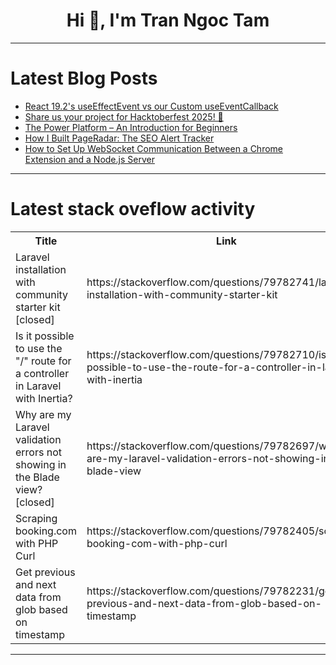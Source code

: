 <h1 align="center">Hi 👋, I'm Tran Ngoc Tam</h1>

---

# Latest Blog Posts 
<!-- BLOG-POST-LIST:START -->
- [React 19.2&#39;s useEffectEvent vs our Custom useEventCallback](https://dev.to/hashcode01/react-192s-useeffectevent-vs-our-custom-useeventcallback-i45)
- [Share us your project for Hacktoberfest 2025! 🎃](https://dev.to/thomasbnt/share-us-your-project-for-hacktoberfest-2025-59h2)
- [The Power Platform – An Introduction for Beginners](https://dev.to/jocke_sjlin_4ca0d80beae0/the-power-platform-an-introduction-for-beginners-4d6o)
- [How I Built PageRadar: The SEO Alert Tracker](https://dev.to/samir_belabbes_ac480c34ab/how-i-built-pageradar-the-seo-alert-tracker-54ef)
- [How to Set Up WebSocket Communication Between a Chrome Extension and a Node.js Server](https://dev.to/orieasy1/how-to-set-up-websocket-communication-between-a-chrome-extension-and-a-nodejs-server-1ad2)
<!-- BLOG-POST-LIST:END -->

---

# Latest stack oveflow activity
<table>
  <tr><th>Title</th><th>Link</th></tr>
  <!-- STACKOVERFLOW:START --><tr><td>Laravel installation with community starter kit [closed]</td><td>https://stackoverflow.com/questions/79782741/laravel-installation-with-community-starter-kit</td></tr><tr><td>Is it possible to use the &quot;/&quot; route for a controller in Laravel with Inertia?</td><td>https://stackoverflow.com/questions/79782710/is-it-possible-to-use-the-route-for-a-controller-in-laravel-with-inertia</td></tr><tr><td>Why are my Laravel validation errors not showing in the Blade view? [closed]</td><td>https://stackoverflow.com/questions/79782697/why-are-my-laravel-validation-errors-not-showing-in-the-blade-view</td></tr><tr><td>Scraping booking.com with PHP Curl</td><td>https://stackoverflow.com/questions/79782405/scraping-booking-com-with-php-curl</td></tr><tr><td>Get previous and next data from glob based on timestamp</td><td>https://stackoverflow.com/questions/79782231/get-previous-and-next-data-from-glob-based-on-timestamp</td></tr><!-- STACKOVERFLOW:END -->
</table>

---


